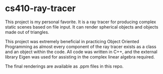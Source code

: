 # cs410-ray-tracer

This project is my personal favorite. It is a ray tracer for producing complex static scenes based on file input. It can render spherical objects and objects made out of triangles.

This project was extremely beneficial in practicing Object Oriented Programming as almost every component of the ray tracer exists as a class and an object within the code. All code was written in C++, and the external library Eigen was used for assisting in the complex linear algebra required.

The final renderings are available as .ppm files in this repo.
